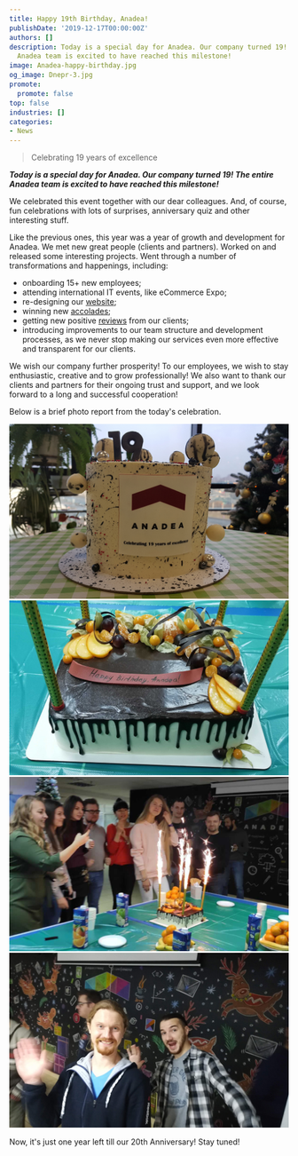 ```yaml
---
title: Happy 19th Birthday, Anadea!
publishDate: '2019-12-17T00:00:00Z'
authors: []
description: Today is a special day for Anadea. Our company turned 19! The entire
  Anadea team is excited to have reached this milestone!
image: Anadea-happy-birthday.jpg
og_image: Dnepr-3.jpg
promote:
  promote: false
top: false
industries: []
categories:
- News
---
```

> Celebrating 19 years of excellence

***Today is a special day for Anadea. Our company turned 19! The entire Anadea team is excited to have reached this milestone!***

We celebrated this event together with our dear colleagues. And, of course, fun celebrations with lots of surprises, anniversary quiz and other interesting stuff.

Like the previous ones, this year was a year of growth and development for Anadea. We met new great people (clients and partners). Worked on and released some interesting projects. Went through a number of transformations and happenings, including:
* onboarding 15+ new employees;
* attending international IT events, like eCommerce Expo;
* re-designing our <a href="https://anadea.info/" target="_blank">website</a>;
* winning new <a href="https://anadea.info/awards-achievements" target="_blank">accolades</a>;
* getting new positive <a href="https://clutch.co/profile/anadea" rel="nofollow" target="_blank">reviews</a> from our clients;
* introducing improvements to our team structure and development processes, as we never stop making our services even more effective and transparent for our clients.

We wish our company further prosperity! To our employees, we wish to stay enthusiastic, creative and to grow professionally! We also want to thank our clients and partners for their ongoing trust and support, and we look forward to a long and successful cooperation!

Below is a brief photo report from the today's celebration.

![Anadea's 19th Anniversary - Grodno cake ](Grodno-1.jpg)
![Anadea's 19th Anniversary - Dnepr cake](Dnepr-3.jpg)
![Anadea's 19th Anniversary - Dnepr celebration](Dnepr-1.jpg)
![Anadea's 19th Anniversary - Dnepr having fun](Dnepr-2.jpg)

Now, it's just one year left till our 20th Anniversary! Stay tuned!
